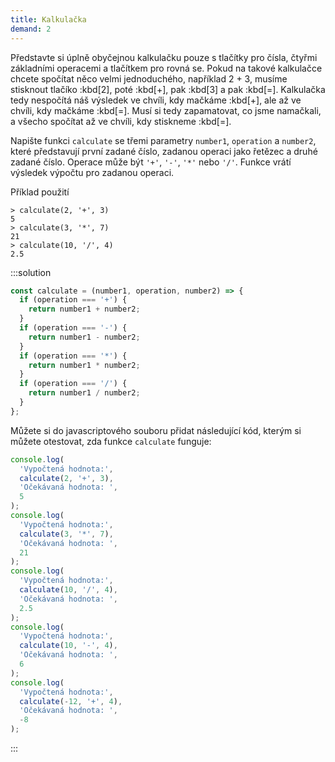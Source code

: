 ```yaml
---
title: Kalkulačka
demand: 2
---
```


Představte si úplně obyčejnou kalkulačku pouze s tlačítky pro čísla, čtyřmi základními operacemi a tlačítkem pro rovná se. Pokud na takové kalkulačce chcete spočítat něco velmi jednoduchého, například 2 + 3, musíme stisknout tlačíko :kbd[2], poté :kbd[+], pak :kbd[3] a pak :kbd[=]. Kalkulačka tedy nespočítá náš výsledek ve chvíli, kdy mačkáme :kbd[+], ale až ve chvíli, kdy mačkáme :kbd[=]. Musí si tedy zapamatovat, co jsme namačkali, a všecho spočítat až ve chvíli, kdy stiskneme :kbd[=].

Napište funkci `calculate` se třemi parametry `number1`, `operation` a `number2`, které představují první zadané číslo, zadanou operaci jako řetězec a druhé zadané číslo. Operace může být `'+'`, `'-'`, `'*'` nebo `'/'`. Funkce vrátí výsledek výpočtu pro zadanou operaci.

Příklad použití

```jscon
> calculate(2, '+', 3)
5
> calculate(3, '*', 7)
21
> calculate(10, '/', 4)
2.5
```

:::solution

```js
const calculate = (number1, operation, number2) => {
  if (operation === '+') {
    return number1 + number2;
  }
  if (operation === '-') {
    return number1 - number2;
  }
  if (operation === '*') {
    return number1 * number2;
  }
  if (operation === '/') {
    return number1 / number2;
  }
};
```

Můžete si do javascriptového souboru přidat následující kód, kterým si můžete otestovat, zda funkce `calculate` funguje:

```js
console.log(
  'Vypočtená hodnota:',
  calculate(2, '+', 3),
  'Očekávaná hodnota: ',
  5
);
console.log(
  'Vypočtená hodnota:',
  calculate(3, '*', 7),
  'Očekávaná hodnota: ',
  21
);
console.log(
  'Vypočtená hodnota:',
  calculate(10, '/', 4),
  'Očekávaná hodnota: ',
  2.5
);
console.log(
  'Vypočtená hodnota:',
  calculate(10, '-', 4),
  'Očekávaná hodnota: ',
  6
);
console.log(
  'Vypočtená hodnota:',
  calculate(-12, '+', 4),
  'Očekávaná hodnota: ',
  -8
);
```

:::
